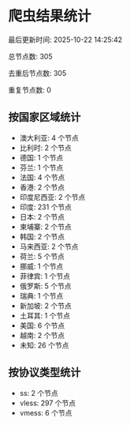 # 爬虫结果统计

最后更新时间: 2025-10-22 14:25:42

总节点数: 305

去重后节点数: 305

重复节点数: 0

## 按国家区域统计

- 澳大利亚: 4 个节点
- 比利时: 2 个节点
- 德国: 1 个节点
- 芬兰: 1 个节点
- 法国: 4 个节点
- 香港: 2 个节点
- 印度尼西亚: 2 个节点
- 印度: 231 个节点
- 日本: 2 个节点
- 柬埔寨: 2 个节点
- 韩国: 2 个节点
- 马来西亚: 2 个节点
- 荷兰: 5 个节点
- 挪威: 1 个节点
- 菲律宾: 1 个节点
- 俄罗斯: 5 个节点
- 瑞典: 1 个节点
- 新加坡: 2 个节点
- 土耳其: 1 个节点
- 美国: 6 个节点
- 越南: 2 个节点
- 未知: 26 个节点

## 按协议类型统计

- ss: 2 个节点
- vless: 297 个节点
- vmess: 6 个节点
